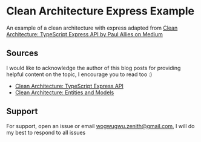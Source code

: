 # Clean Architecture Express Example

An example of a clean architecture with express adapted from [Clean Architecture: TypeScript Express API by Paul Allies on Medium](https://paulallies.medium.com/clean-architecture-typescript-express-api-b90846794998)

## Sources

I would like to acknowledge the author of this blog posts for providing helpful content on the topic, I encourage you to read too :)
- [Clean Architecture: TypeScript Express API](https://paulallies.medium.com/clean-architecture-entities-and-models-f800ef3a6905)
- [Clean Architecture: Entities and Models](https://paulallies.medium.com/clean-architecture-typescript-express-api-b90846794998)

## Support

For support, open an issue or email wogwugwu.zenith@gmail.com, I will do my best to respond to all issues





